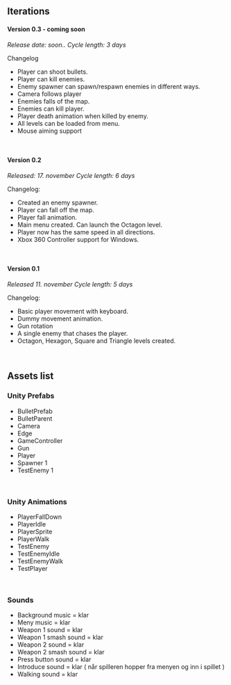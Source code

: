 

## Iterations


#### Version 0.3 - coming soon

*Release date: soon..*
*Cycle length: 3 days*

Changelog
- Player can shoot bullets.
- Player can kill enemies.
- Enemy spawner can spawn/respawn enemies in different ways.
- Camera follows player
- Enemies falls of the map.
- Enemies can kill player.
- Player death animation when killed by enemy.
- All levels can be loaded from menu.
- Mouse aiming support

&nbsp;

#### Version 0.2

*Released: 17. november*
*Cycle length: 6 days*

Changelog:
- Created an enemy spawner.
- Player can fall off the map.
- Player fall animation.
- Main menu created. Can launch the Octagon level.
- Player now has the same speed in all directions.
- Xbox 360 Controller support for Windows.


&nbsp;

#### Version 0.1

*Released 11. november*
*Cycle length: 5 days*

Changelog:
- Basic player movement with keyboard.
- Dummy movement animation.
- Gun rotation
- A single enemy that chases the player.
- Octagon, Hexagon, Square and Triangle levels created.

&nbsp;
&nbsp;

## Assets list

### Unity Prefabs

- BulletPrefab
- BulletParent
- Camera
- Edge
- GameController
- Gun
- Player
- Spawner 1
- TestEnemy 1

&nbsp;

### Unity Animations 

- PlayerFallDown
- PlayerIdle
- PlayerSprite
- PlayerWalk
- TestEnemy
- TestEnemyIdle
- TestEnemyWalk
- TestPlayer

&nbsp;

### Sounds 

- Background music     = klar
- Meny music           = klar
- Weapon 1 sound       = klar
- Weapon 1 smash sound = klar
- Weapon 2 sound       = klar
- Weapon 2 smash sound = klar
- Press button sound   = klar
- Introduce sound      = klar ( når spilleren hopper fra menyen og inn i spillet )
- Walking sound        = klar



